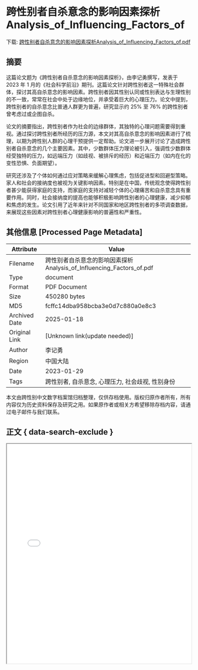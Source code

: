 # 跨性别者自杀意念的影响因素探析Analysis_of_Influencing_Factors_of

<!-- tcd_download_link -->
下载: <a href="../跨性别者自杀意念的影响因素探析Analysis_of_Influencing_Factors_of.pdf" download>跨性别者自杀意念的影响因素探析Analysis_of_Influencing_Factors_of.pdf</a>
<!-- tcd_download_link_end -->

## 摘要

<!-- tcd_abstract -->
这篇论文题为《跨性别者自杀意念的影响因素探析》，由李记勇撰写，发表于 2023 年 1 月的《社会科学前沿》期刊。这篇论文针对跨性别者这一特殊社会群体，探讨其高自杀意念的影响因素。跨性别者因其性别认同或性别表达与生理性别的不一致，常常在社会中处于边缘地位，并承受着巨大的心理压力。论文中提到，跨性别者的自杀意念比普通人群更为普遍，研究显示约 25% 至 76% 的跨性别者曾考虑过或企图自杀。

论文的摘要指出，跨性别者作为社会的边缘群体，其独特的心理问题需要得到重视。通过探讨跨性别者所经历的压力源，本文对其高自杀意念的影响因素进行了梳理，以期为跨性别人群的心理干预提供一定帮助。论文进一步展开讨论了造成跨性别者自杀意念的几个主要因素。其中，少数群体压力理论被引入，强调性少数群体经受独特的压力，如远端压力（如歧视、被排斥的经历）和近端压力（如内在化的变性恐惧、负面期望）。

研究还涉及了个体如何通过应对策略来缓解心理焦虑，包括促进型和回避型策略。家人和社会的接纳度也被视为关键影响因素。特别是在中国，传统观念使得跨性别者甚少能获得家庭的支持，而家庭的支持对减轻个体的心理痛苦和自杀意念具有重要作用。同时，社会接纳度的提高也能够积极影响跨性别者的心理健康，减少抑郁和焦虑的发生。论文引用了近年来针对不同国家和地区跨性别者的多项调查数据，来展现这些因素对跨性别者心理健康影响的普遍性和严重性。

<!-- tcd_abstract_end -->

## 其他信息 [Processed Page Metadata]

| Attribute       | Value                                  |
|-----------------|----------------------------------------|
| Filename        | 跨性别者自杀意念的影响因素探析Analysis_of_Influencing_Factors_of.pdf                             |
| Type            | document                                 |
| Format          | PDF Document                               |
| Size            | 450280 bytes                           |
| MD5             | fcffc14dba958bcba3e0d7c880a0e8c3                                  |
| Archived Date   | 2025-01-18                             |
| Original Link   | [Unknown link(update needed)]                         |
| Author          | 李记勇                               |
| Region          | 中国大陆                               |
| Date            | 2023-01-29                                 |
| Tags            | 跨性别者, 自杀意念, 心理压力, 社会歧视, 性别身份                                 |

本文由跨性别中文数字档案馆归档整理，仅供存档使用。版权归原作者所有，所有内容仅为历史资料保存及研究之用。如果原作者或相关方希望移除存档内容，请通过电子邮件与我们联系。

## 正文 { data-search-exclude }

<!-- tcd_main_text -->
<iframe src="../跨性别者自杀意念的影响因素探析Analysis_of_Influencing_Factors_of.pdf" width="100%" height="600px">
    <p>无法显示PDF，请下载查看。</p>
</iframe>
<!-- tcd_main_text_end -->

